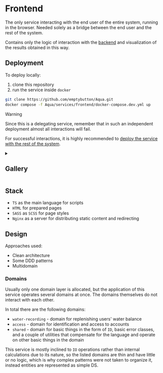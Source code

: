 # Frontend

The only service interacting with the end user of the entire system, running in the browser.
Needed solely as a bridge between the end user and the rest of the system.

Contains only the logic of interaction with the [backend](https://github.com/emptybutton/Aqua/blob/main/services/backend) and visualization of the results obtained in this way.

## Deployment
To deploy locally:
1. clone this repository
2. run the service inside `docker`

```bash
git clone https://github.com/emptybutton/Aqua.git
docker compose -f Aqua/services/frontend/docker-compose.dev.yml up
```

> [!WARNING]
> Since this is a delegating service, remember that in such an independent deployment almost all interactions will fail.
> 
> For successful interactions, it is highly recommended to [deploy the service with the rest of the system](https://github.com/emptybutton/Aqua/blob/main/README.eng.md#deployment).

<details>
  <summary><h2>Gallery</h2></summary>
  <table>
    <tr>
      <th>Login Page</th>
    </tr>
    <tr>
      <td><img src="https://github.com/emptybutton/Aqua/blob/main/services/frontend/assets/pages/login-page-view.jpg?raw=true" width="240"/></td>
    </tr>
  </table>
</details>

## Stack
- `TS` as the main language for scripts
- `HTML` for prepared pages
- `SASS` as `SCSS` for page styles
- `Nginx` as a server for distributing static content and redirecting

## Design
Approaches used:
- Clean architecture
- Some DDD patterns
- Multidomain

### Domains
Usually only one domain layer is allocated, but the application of this service operates several domains at once.
The domains themselves do not interact with each other.

In total there are the following domains:
- `water-recording` - domain for replenishing users' water balance
- `access` - domain for identification and access to accounts
- `shared` - domain for basic things in the form of `ID`, basic error classes, and a couple of utilities that compensate for the language and operate on other basic things in the domain

This service is mostly inclined to `IO` operations rather than internal calculations due to its nature, so the listed domains are thin and have little or no logic, which is why complex patterns were not taken to organize it, instead entities are represented as simple DS.
